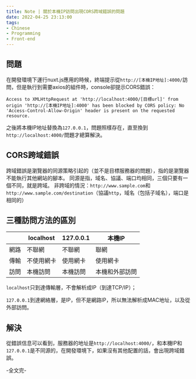 ```yaml
---
title: Note | 關於本機IP訪問出現CORS跨域錯誤的問題
date: 2022-04-25 23:13:00
tags:
- Chinese
- Programming
- Front-end
---
```


## 問題
在開發環境下運行nuxt.js應用的時候，終端提示從`http://[本機IP地址]:4000/`訪問，但是執行到需要axios的組件時，console卻提示CORS錯誤：
```
Access to XMLHttpRequest at 'http://localhost:4000/[目標url]' from origin 'http://[本機IP地址]:4000' has been blocked by CORS policy: No 'Access-Control-Allow-Origin' header is present on the requested resource.
```

之後將本機IP地址替換為`127.0.0.1`，問題照樣存在，直至換到`http://localhost:4000/`問題才總算解決。

## CORS跨域錯誤
跨域錯誤是瀏覽器的同源策略引起的（並不是目標服務器的問題），指的是瀏覽器不能執行其他網站的腳本。
同源是指，域名、協議、端口均相同，三個只要有一個不同，就是跨域。
非跨域的情況：`http://www.sample.com`和`http://www.sample.com/destination`（協議`http`，域名（包括子域名），端口是相同的）

## 三種訪問方法的區別

|      | localhost  | 127.0.0.1 | 本機IP         |
|------|------------|-----------|----------------|
| 網路 | 不聯網     | 不聯網    | 聯網           |
| 傳輸 | 不使用網卡 | 使用網卡  | 使用網卡       |
| 訪問 | 本機訪問   | 本機訪問  | 本機和外部訪問 |

`localhost`只到達傳輸層，不會解析成IP（到達TCP/IP）；

`127.0.0.1`到達網絡層，是IP，但不是網路IP，所以無法解析成MAC地址，以及從外部訪問。

## 解決
從錯誤信息可以看到，服務器的地址是`http://localhost:4000/`，和本機IP和`127.0.0.1`是不同源的，在開發環境下，如果沒有其他配置的話，會出現跨域錯誤。



-全文完-